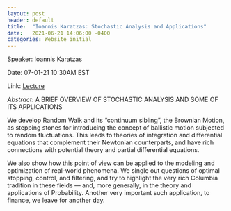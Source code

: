 ```yaml
---
layout: post
header: default
title:  "Ioannis Karatzas: Stochastic Analysis and Applications"
date:   2021-06-21 14:06:00 -0400
categories: Website initial
---
```


Speaker: Ioannis Karatzas

Date: 07-01-21 10:30AM EST

Link: [Lecture](https://columbiauniversity.zoom.us/j/93079929576?pwd=K1d1WHFjempUcUNsWHZFNHlQc2N5UT09)

*Abstract*: 
A BRIEF OVERVIEW OF STOCHASTIC ANALYSIS AND SOME OF ITS APPLICATIONS

We develop Random Walk and its “continuum sibling”, the Brownian Motion, as stepping stones for introducing the concept of ballistic motion subjected to random fluctuations. This leads to theories of integration and differential equations that complement their Newtonian counterparts, and have rich connections with potential theory and partial differential equations. 

We also show how this point of view can be applied to the modeling and optimization of real-world phenomena. We single out questions of optimal stopping, control, and filtering, and try to highlight the very rich Columbia tradition in these fields — and, more generally, in the theory and applications of Probability. Another very important such application, to finance, we leave for another day. 
